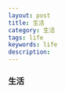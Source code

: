 ```yaml
---
layout: post                                   
title: 生活     
category: 生活                                  
tags: life                                   
keywords: life                        
description:                                   
---
```


### 生活